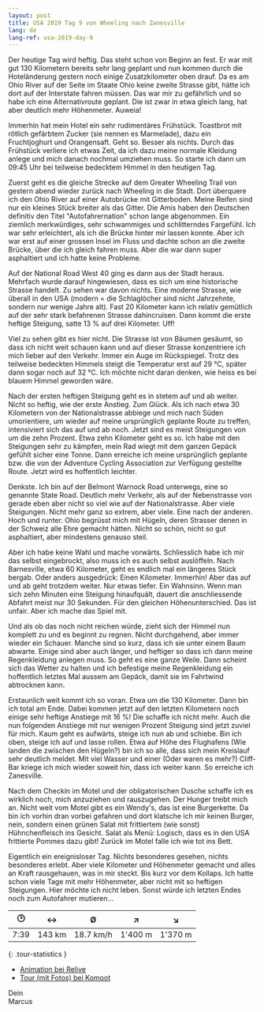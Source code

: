 ```yaml
---
layout: post
title: USA 2019 Tag 9 von Wheeling nach Zanesville
lang: de
lang-ref: usa-2019-day-9
---
```


Der heutige Tag wird heftig. Das steht schon von Beginn an fest. Er war mit gut 130 Kilometern bereits sehr lang geplant und nun kommen durch die Hoteländerung gestern noch einige Zusatzkilometer oben drauf. Da es am Ohio River auf der Seite im Staate Ohio keine zweite Strasse gibt, hätte ich dort auf der Interstate fahren müssen. Das war mir zu gefährlich und so habe ich eine Alternativroute geplant. Die ist zwar in etwa gleich lang, hat aber deutlich mehr Höhenmeter. Auweia!

Immerhin hat mein Hotel ein sehr rudimentäres Frühstück. Toastbrot mit rötlich gefärbtem Zucker (sie nennen es Marmelade), dazu ein Fruchtjoghurt und Orangensaft. Geht so. Besser als nichts. Durch das Frühstück verliere ich etwas Zeit, da ich dazu meine normale Kleidung anlege und mich danach nochmal umziehen muss. So starte ich dann um 09:45 Uhr bei teilweise bedecktem Himmel in den heutigen Tag.

Zuerst geht es die gleiche Strecke auf dem Greater Wheeling Trail von gestern abend wieder zurück nach Wheeling in die Stadt. Dort überquere ich den Ohio River auf einer Autobrücke mit Gitterboden. Meine Reifen sind nur ein kleines Stück breiter als das Gitter. Die Amis haben den Deutschen definitiv den Titel "Autofahrernation" schon lange abgenommen. Ein ziemlich merkwürdiges, sehr schwammiges und schlitterndes Fargefühl. Ich war sehr erleichtert, als ich die Brücke hinter mir lassen konnte. Aber ich war erst auf einer grossen Insel im Fluss und dachte schon an die zweite Brücke, über die ich gleich fahren muss. Aber die war dann super asphaltiert und ich hatte keine Probleme.

Auf der National Road West 40 ging es dann aus der Stadt heraus. Mehrfach wurde darauf hingewiesen, dass es sich um eine historische Strasse handelt. Zu sehen war davon nichts. Eine moderne Strasse, wie überall in den USA (modern = die Schlaglöcher sind nicht Jahrzehnte, sondern nur wenige Jahre alt). Fast 20 Kilometer kann ich relativ gemütlich auf der sehr stark befahrenen Strasse dahincruisen. Dann kommt die erste heftige Steigung, satte 13 % auf drei Kilometer. Uff!

Viel zu sehen gibt es hier nicht. Die Strasse ist von Bäumen gesäumt, so dass ich nicht weit schauen kann und auf dieser Strasse konzentriere ich mich lieber auf den Verkehr. Immer ein Auge im Rückspiegel. Trotz des teilweise bedeckten Himmels steigt die Temperatur erst auf 29 °C, später dann sogar noch auf 32 °C. Ich möchte nicht daran denken, wie heiss es bei blauem Himmel geworden wäre.

Nach der ersten heftigen Steigung geht es in stetem auf und ab weiter. Nicht so heftig, wie der erste Anstieg. Zum Glück. Als ich nach etwa 30 Kilometern von der Nationalstrasse abbiege und mich nach Süden umorientiere, um wieder auf meine ursprünglich geplante Route zu treffen, intensiviert sich das auf und ab noch. Jetzt sind es meist Steigungen von um die zehn Prozent. Etwa zehn Kilometer geht es so. Ich habe mit den Steigungen sehr zu kämpfen, mein Rad wiegt mit dem ganzen Gepäck gefühlt sicher eine Tonne. Dann erreiche ich meine ursprünglich geplante bzw. die von der Adventure Cycling Association zur Verfügung gestellte Route. Jetzt wird es hoffentlich leichter.

Denkste. Ich bin auf der Belmont Warnock Road unterwegs, eine so genannte State Road. Deutlich mehr Verkehr, als auf der Nebenstrasse von gerade eben aber nicht so viel wie auf der Nationalstrasse. Aber viele Steigungen. Nicht mehr ganz so extrem, aber viele. Eine nach der anderen. Hoch und runter. Ohio begrüsst mich mit Hügeln, deren Strasser denen in der Schweiz alle Ehre gemacht hätten. Nicht so schön, nicht so gut asphaltiert, aber mindestens genauso steil.

Aber ich habe keine Wahl und mache vorwärts. Schliesslich habe ich mir das selbst eingebrockt, also muss ich es auch selbst auslöffeln. Nach Barnesville, etwa 60 Kilometer, geht es endlich mal ein längeres Stück bergab. Oder anders ausgedrück: Einen Kilometer. Immerhin! Aber das auf und ab geht trotzdem weiter. Nur etwas tiefer. Ein Wahnsinn. Wenn man sich zehn Minuten eine Steigung hinaufquält, dauert die anschliessende Abfahrt meist nur 30 Sekunden. Für den gleichen Höhenunterschied. Das ist unfair. Aber ich mache das Spiel mit.

Und als ob das noch nicht reichen würde, zieht sich der Himmel nun komplett zu und es beginnt zu regnen. Nicht durchgehend, aber immer wieder ein Schauer. Manche sind so kurz, dass ich sie unter einem Baum abwarte. Einige sind aber auch länger, und heftiger so dass ich dann meine Regenkleidung anlegen muss. So geht es eine ganze Weile. Dann scheint sich das Wetter zu halten und ich befestige meine Regenkleidung ein hoffentlich letztes Mal aussem am Gepäck, damit sie im Fahrtwind abtrocknen kann.

Erstaunlich weit kommt ich so voran. Etwa um die 130 Kilometer. Dann bin ich total am Ende. Dabei kommen jetzt auf den letzten Kilometern noch einige sehr heftige Anstiege mit 16 %! Die schaffe ich nicht mehr. Auch die nun folgenden Anstiege mit nur wenigen Prozent Steigung sind jetzt zuviel für mich. Kaum geht es aufwärts, steige ich nun ab und schiebe. Bin ich oben, steige ich auf und lasse rollen. Etwa auf Höhe des Flughafens (Wie landen die zwischen den Hügeln?) bin ich so alle, dass sich mein Kreislauf sehr deutlich meldet. Mit viel Wasser und einer (Oder waren es mehr?) Cliff-Bar kriege ich mich wieder soweit hin, dass ich weiter kann. So erreiche ich Zanesville.

Nach dem Checkin im Motel und der obligatorischen Dusche schaffe ich es wirklich noch, mich anzuziehen und rauszugehen. Der Hunger treibt mich an. Nicht weit vom Motel gibt es ein Wendy's, das ist eine Burgerkette. Da bin ich vorhin dran vorbei gefahren und dort klatsche ich mir keinen Burger, nein, sondern einen grünen Salat mit frittiertem (wie sonst) Hühnchenfleisch ins Gesicht. Salat als Menü: Logisch, dass es in den USA frittierte Pommes dazu gibt! Zurück im Motel falle ich wie tot ins Bett.

Eigentlich ein ereignisloser Tag. Nichts besonderes gesehen, nichts besonderes erlebt. Aber viele Kilometer und Höhenmeter gemacht und alles an Kraft rausgehauen, was in mir steckt. Bis kurz vor dem Kollaps. Ich hatte schon viele Tage mit mehr Höhenmeter, aber nicht mit so heftigen Steigungen. Hier möchte ich nicht leben. Sonst würde ich letzten Endes noch zum Autofahrer mutieren...

| 🕑    | ↔      | Ø         | ↗       | ↘       |
| :--: | :----: | :-------: | :-----: | :-----: |
| 7:39 | 143 km | 18.7 km/h | 1'400 m | 1'370 m |
{: .tour-statistics }

- [Animation bei Relive](https://www.relive.cc/view/vMq5d17G8Q6)
- [Tour (mit Fotos) bei Komoot](https://www.komoot.de/tour/88276954/zoom)

Dein  
Marcus

<!-- - [Weiterlesen mit Tag 10](/de/2019/08/23/USA-2019-Tag-10/) -->